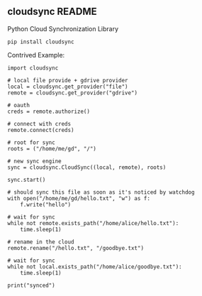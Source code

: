 <!-- 
[![Build Status](https://travis-ci.com/AtakamaLLC/cloudsync.svg?branch=master)](https://travis-ci.com/AtakamaLLC/cloudsync)
-->

## cloudsync README

Python Cloud Synchronization Library

    pip install cloudsync

Contrived Example:

    import cloudsync

    # local file provide + gdrive provider
    local = cloudsync.get_provider("file")
    remote = cloudsync.get_provider("gdrive")

    # oauth
    creds = remote.authorize()

    # connect with creds
    remote.connect(creds)

    # root for sync
    roots = ("/home/me/gd", "/")

    # new sync engine
    sync = cloudsync.CloudSync((local, remote), roots)

    sync.start()

    # should sync this file as soon as it's noticed by watchdog
    with open("/home/me/gd/hello.txt", "w") as f:
        f.write("hello")

    # wait for sync
    while not remote.exists_path("/home/alice/hello.txt"):
        time.sleep(1)

    # rename in the cloud
    remote.rename("/hello.txt", "/goodbye.txt")

    # wait for sync
    while not local.exists_path("/home/alice/goodbye.txt"):
        time.sleep(1)

    print("synced")
